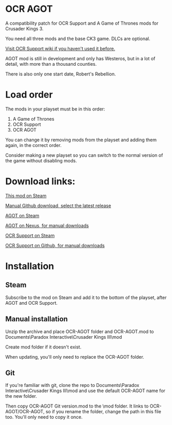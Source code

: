 # OCR AGOT
A compatibility patch for OCR Support and A Game of Thrones mods for Crusader Kings 3.

You need all three mods and the base CK3 game. DLCs are optional.

[Visit OCR Support wiki if you haven't used it before.](https://github.com/Agamidae/CK3-OCR/wiki/)

AGOT mod is still in development and only has Westeros, but in a lot of detail, with more than a thousand counties.

There is also only one start date, Robert's Rebellion.

# Load order

The mods in your playset must be in this order:

1. A Game of Thrones
1. OCR Support
1. OCR AGOT

You can change it by removing mods from the playset and adding them again, in the correct order.

Consider making a new playset so you can switch to the normal version of the game without disabling mods.

# Download links:

[This mod on Steam](https://steamcommunity.com/sharedfiles/filedetails/?id=2971458178)

[Manual Github download, select the latest release](https://github.com/Agamidae/OCR-AGOT/releases)

[AGOT on Steam](https://steamcommunity.com/sharedfiles/filedetails/?id=2962333032)

[AGOT on Nexus, for manual downloads](https://www.nexusmods.com/crusaderkings3/mods/45)

[OCR Support on Steam](https://steamcommunity.com/sharedfiles/filedetails/?id=2848213069)

[OCR Support on Github, for manual downloads](https://github.com/Agamidae/CK3-OCR/releases)

# Installation

## Steam

Subscribe to the mod on Steam and add it to the bottom of the playset, after AGOT and OCR Support.

## Manual installation

Unzip the archive and place OCR-AGOT folder and OCR-AGOT.mod to Documents\Paradox Interactive\Crusader Kings III\mod

Create mod folder if it doesn't exist.

When updating, you'll only need to replace the OCR-AGOT folder.

## Git

If you're familiar with git, clone the repo to Documents\Paradox Interactive\Crusader Kings III\mod and use the default OCR-AGOT name for the new folder.

Then copy OCR-AGOT Git version.mod to the \mod folder. It links to OCR-AGOT/OCR-AGOT, so if you rename the folder, change the path in this file too. You'll only need to copy it once.
